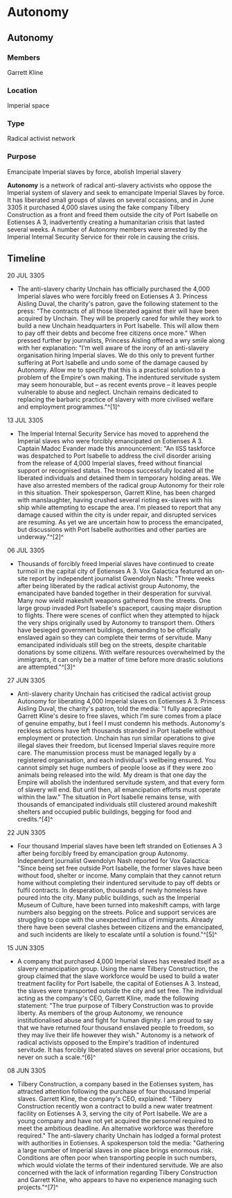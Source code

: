 # Autonomy
## Autonomy

### Members

Garrett Kline

### Location

Imperial space

### Type

Radical activist network

### Purpose

Emancipate Imperial slaves by force, abolish Imperial slavery

**Autonomy** is a network of radical anti-slavery activists who oppose the Imperial system of slavery and seek to emancipate Imperial Slaves by force. It has liberated small groups of slaves on several occasions, and in June 3305 it purchased 4,000 slaves using the fake company Tilbery Construction as a front and freed them outside the city of Port Isabelle on Eotienses A 3, inadvertently creating a humanitarian crisis that lasted several weeks. A number of Autonomy members were arrested by the Imperial Internal Security Service for their role in causing the crisis.

## Timeline

20 JUL 3305

- The anti-slavery charity Unchain has officially purchased the 4,000 Imperial slaves who were forcibly freed on Eotienses A 3. Princess Aisling Duval, the charity's patron, gave the following statement to the press: "The contracts of all those liberated against their will have been acquired by Unchain. They will be properly cared for while they work to build a new Unchain headquarters in Port Isabelle. This will allow them to pay off their debts and become free citizens once more." When pressed further by journalists, Princess Aisling offered a wry smile along with her explanation: "I'm well aware of the irony of an anti-slavery organisation hiring Imperial slaves. We do this only to prevent further suffering at Port Isabelle and undo some of the damage caused by Autonomy. Allow me to specify that this is a practical solution to a problem of the Empire's own making. The indentured servitude system may seem honourable, but – as recent events prove – it leaves people vulnerable to abuse and neglect. Unchain remains dedicated to replacing the barbaric practice of slavery with more civilised welfare and employment programmes."^[1]^

13 JUL 3305

- The Imperial Internal Security Service has moved to apprehend the Imperial slaves who were forcibly emancipated on Eotienses A 3. Captain Madoc Evander made this announcement: "An IISS taskforce was despatched to Port Isabelle to address the civil disorder arising from the release of 4,000 Imperial slaves, freed without financial support or recognised status. The troops successfully located all the liberated individuals and detained them in temporary holding areas. We have also arrested members of the radical group Autonomy for their role in this situation. Their spokesperson, Garrett Kline, has been charged with manslaughter, having crushed several rioting ex-slaves with his ship while attempting to escape the area. I'm pleased to report that any damage caused within the city is under repair, and disrupted services are resuming. As yet we are uncertain how to process the emancipated, but discussions with Port Isabelle authorities and other parties are underway."^[2]^

06 JUL 3305

- Thousands of forcibly freed Imperial slaves have continued to create turmoil in the capital city of Eotienses A 3. Vox Galactica featured an on-site report by independent journalist Gwendolyn Nash: "Three weeks after being liberated by the radical activist group Autonomy, the emancipated have banded together in their desperation for survival. Many now wield makeshift weapons gathered from the streets. One large group invaded Port Isabelle's spaceport, causing major disruption to flights. There were scenes of conflict when they attempted to hijack the very ships originally used by Autonomy to transport them. Others have besieged government buildings, demanding to be officially enslaved again so they can complete their terms of servitude. Many emancipated individuals still beg on the streets, despite charitable donations by some citizens. With welfare resources overwhelmed by the immigrants, it can only be a matter of time before more drastic solutions are attempted."^[3]^

27 JUN 3305

- Anti-slavery charity Unchain has criticised the radical activist group Autonomy for liberating 4,000 Imperial slaves on Eotienses A 3. Princess Aisling Duval, the charity's patron, told the media: "I fully appreciate Garrett Kline's desire to free slaves, which I'm sure comes from a place of genuine empathy, but I feel I must condemn his methods. Autonomy's reckless actions have left thousands stranded in Port Isabelle without employment or protection. Unchain has run similar operations to give illegal slaves their freedom, but licensed Imperial slaves require more care. The manumission process must be managed legally by a registered organisation, and each individual's wellbeing ensured. You cannot simply set huge numbers of people loose as if they were zoo animals being released into the wild. My dream is that one day the Empire will abolish the indentured servitude system, and that every form of slavery will end. But until then, all emancipation efforts must operate within the law." The situation in Port Isabelle remains tense, with thousands of emancipated individuals still clustered around makeshift shelters and occupied public buildings, begging for food and credits.^[4]^

22 JUN 3305

- Four thousand Imperial slaves have been left stranded on Eotienses A 3 after being forcibly freed by emancipation group Autonomy. Independent journalist Gwendolyn Nash reported for Vox Galactica: "Since being set free outside Port Isabelle, the former slaves have been without food, shelter or income. Many complain that they cannot return home without completing their indentured servitude to pay off debts or fulfil contracts. In desperation, thousands of newly homeless have poured into the city. Many public buildings, such as the Imperial Museum of Culture, have been turned into makeshift camps, with large numbers also begging on the streets. Police and support services are struggling to cope with the unexpected influx of immigrants. Already there have been several clashes between citizens and the emancipated, and such incidents are likely to escalate until a solution is found."^[5]^

15 JUN 3305

- A company that purchased 4,000 Imperial slaves has revealed itself as a slavery emancipation group. Using the name Tilbery Construction, the group claimed that the slave workforce would be used to build a water treatment facility for Port Isabelle, the capital of Eotienses A 3. Instead, the slaves were transported outside the city and set free. The individual acting as the company's CEO, Garrett Kline, made the following statement: "The true purpose of Tilbery Construction was to provide liberty. As members of the group Autonomy, we renounce institutionalised abuse and fight for human dignity. I am proud to say that we have returned four thousand enslaved people to freedom, so they may live their life however they wish." Autonomy is a network of radical activists opposed to the Empire's tradition of indentured servitude. It has forcibly liberated slaves on several prior occasions, but never on such a scale.^[6]^

08 JUN 3305

- Tilbery Construction, a company based in the Eotienses system, has attracted attention following the purchase of four thousand Imperial slaves. Garrett Kline, the company's CEO, explained: "Tilbery Construction recently won a contract to build a new water treatment facility on Eotienses A 3, serving the city of Port Isabelle. We are a young company and have not yet acquired the personnel required to meet the ambitious deadline. An alternative workforce was therefore required." The anti-slavery charity Unchain has lodged a formal protest with authorities in Eotienses. A spokesperson told the media: "Gathering a large number of Imperial slaves in one place brings enormous risk. Conditions are often poor when transporting people in such numbers, which would violate the terms of their indentured servitude. We are also concerned with the lack of information regarding Tilbery Construction and Garrett Kline, who appears to have no experience managing such projects."^[7]^
